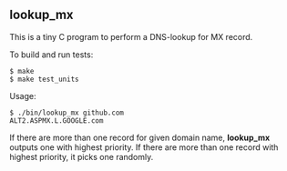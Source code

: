 lookup_mx
---------

This is a tiny C program to perform a DNS-lookup for MX record.

To build and run tests:

    $ make
    $ make test_units

Usage:

    $ ./bin/lookup_mx github.com
    ALT2.ASPMX.L.GOOGLE.com

If there are more than one record for given domain name, **lookup_mx** outputs one with highest priority. If there are more than one record with highest priority, it picks one randomly.
